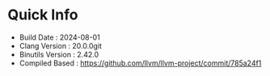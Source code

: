 # Quick Info
* Build Date : 2024-08-01
* Clang Version : 20.0.0git
* Binutils Version : 2.42.0
* Compiled Based : https://github.com/llvm/llvm-project/commit/785a24f1
